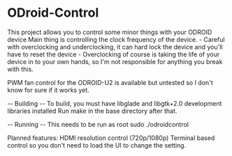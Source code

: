 ODroid-Control
==============

This project allows you to control some minor things with your ODROID device
Main thing is controlling the clock frequency of the device.
	- Careful with overclocking and underclocking, it can hard lock the device and you'll have to reset the device
	- Overclocking of course is taking the life of your device in to your own hands, so I'm not responsible for anything you break with this.

PWM fan control for the ODROID-U2 is available but untested so I don't know for sure if it works yet.

-- Building --
To build, you must have libglade and libgtk+2.0 development libraries installed
Run make in the base directory after that.

-- Running --
This needs to be run as root
sudo ./odroidcontrol

Planned features:
HDMI resolution control (720p/1080p)
Terminal based control so you don't need to load the UI to change the setting.

